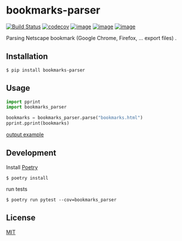 # bookmarks-parser
[![Build Status](https://travis-ci.org/andriyor/bookmarks-parser.svg?branch=master)](https://travis-ci.org/andriyor/bookmarks-parser)
[![codecov](https://codecov.io/gh/andriyor/bookmarks-parser/branch/master/graph/badge.svg)](https://codecov.io/gh/andriyor/bookmarks-parser)
[![image](https://img.shields.io/pypi/v/bookmarks-parser.svg)](https://pypi.org/project/bookmarks-parser/)
[![image](https://img.shields.io/pypi/l/bookmarks-parser.svg)](https://pypi.org/project/bookmarks-parser/)
[![image](https://img.shields.io/pypi/pyversions/bookmarks-parser.svg)](https://pypi.org/project/bookmarks-parser/)

Parsing Netscape bookmark (Google Chrome, Firefox, ... export files) .

## Installation
```
$ pip install bookmarks-parser
```

## Usage
```python
import pprint
import bookmarks_parser

bookmarks = bookmarks_parser.parse("bookmarks.html")
pprint.pprint(bookmarks)
```
[output example](https://github.com/andriyor/bookmarks-parser/tree/master/tests/tests_data)

## Development
Install [Poetry](https://poetry.eustace.io/docs/)   
```
$ poetry install
```
run tests
```
$ poetry run pytest --cov=bookmarks_parser
```

## License
[MIT](https://choosealicense.com/licenses/mit/)